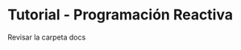 # Tutorial - Programación Reactiva
 Revisar la carpeta docs  
<!--stackedit_data:
eyJoaXN0b3J5IjpbLTE2MDQ1MDcxMDNdfQ==
-->